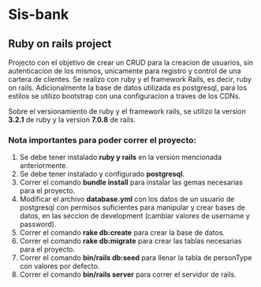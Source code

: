# Sis-bank
## Ruby on rails project

Projecto con el objetivo de crear un CRUD para la creacion de usuarios, sin autenticacion de los mismos, unicamente para registro y control de una cartera de clientes. 
Se realizo con ruby y el framework Rails, es decir, ruby on rails. Adicionalmente la base  de datos utilizada es postgresql, para los estilos se utilizo bootstrap con una configuracion a traves de los CDNs. 

Sobre el versionamiento de ruby y el framework rails, se utilizo la version **3.2.1** de ruby y la version **7.0.8** de rails.

### Nota importantes para poder correr el proyecto:
1. Se debe tener instalado **ruby y rails** en la version mencionada anteriormente.
2. Se debe tener instalado y configurado **postgresql**.
3. Correr el comando **bundle install** para instalar las gemas necesarias para el proyecto.
4. Modificar el archivo **database.yml** con los datos de un usuario de postgresql con permisos
suficientes para manipular y crear bases de datos, en las seccion de development (cambiar valores de username y password).
5. Correr el comando **rake db:create** para crear la base de datos.
6. Correr el comando **rake db:migrate** para crear las tablas necesarias para el proyecto.
7. Correr el comando **bin/rails db:seed** para llenar la tabla de personType con valores por defecto.
8. Correr el comando **bin/rails server**  para correr el servidor de rails.
